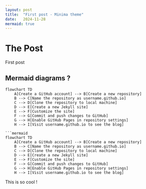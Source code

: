 ```yaml
---
layout: post
title:  "First post - Minima theme"
date:   2024-11-28
mermaid: true
---
```


# The Post

First post

## Mermaid diagrams ? 

```mermaid
flowchart TD
    A[Create a GitHub account] --> B[Create a new repository]
    B --> C[Name the repository as username.github.io]
    C --> D[Clone the repository to local machine]
    D --> E[Create a new Jekyll site]
    E --> F[Customize the site]
    F --> G[Commit and push changes to GitHub]
    G --> H[Enable GitHub Pages in repository settings]
    H --> I[Visit username.github.io to see the blog]
```

```
```mermaid
flowchart TD
    A[Create a GitHub account] --> B[Create a new repository]
    B --> C[Name the repository as username.github.io]
    C --> D[Clone the repository to local machine]
    D --> E[Create a new Jekyll site]
    E --> F[Customize the site]
    F --> G[Commit and push changes to GitHub]
    G --> H[Enable GitHub Pages in repository settings]
    H --> I[Visit username.github.io to see the blog]
```


This is so cool !